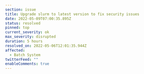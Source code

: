 ```yaml
---
section: issue
title: Upgrade slurm to latest version to fix security issues
date: 2022-05-09T07:00:35.895Z
status: resolved
pinned: top
current_severity: ok
max_severity: disrupted
duration: 5 hours
resolved_on: 2022-05-06T12:01:35.944Z
affected:
  - Batch System
twitterFeed: ""
enableComments: true
---
```

